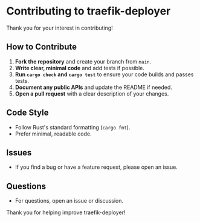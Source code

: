 # Contributing to traefik-deployer

Thank you for your interest in contributing!

## How to Contribute

1. **Fork the repository** and create your branch from `main`.
2. **Write clear, minimal code** and add tests if possible.
3. **Run `cargo check` and `cargo test`** to ensure your code builds and passes tests.
4. **Document any public APIs** and update the README if needed.
5. **Open a pull request** with a clear description of your changes.

## Code Style
- Follow Rust's standard formatting (`cargo fmt`).
- Prefer minimal, readable code.

## Issues
- If you find a bug or have a feature request, please open an issue.

## Questions
- For questions, open an issue or discussion.

Thank you for helping improve traefik-deployer! 